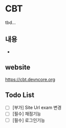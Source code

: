 # CBT 
tbd...

## 내용
- 

## website
https://cbt.devncore.org

## Todo List
- [ ] [부가] Site Url exam 변경
- [ ] [필수] 채점기능
- [ ] [필수] 로그인기능
